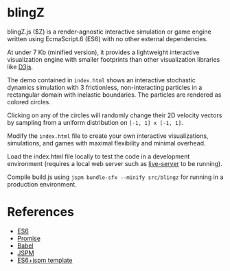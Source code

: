 blingZ
======

blingZ.js ($Z) is a render-agnostic interactive simulation or game engine written using EcmaScript.6 (ES6) with no other external dependencies.

At under 7 Kb (minified version), it provides a lightweight interactive visualization engine with smaller footprints than other visualization libraries like [D3js](http://d3js.org).

The demo contained in `index.html` shows an interactive stochastic dynamics simulation with 3 frictionless, non-interacting particles in a rectangular domain with inelastic boundaries.
The particles are rendered as colored circles.

Clicking on any of the circles will randomly change their 2D velocity vectors by sampling from a uniform distribution on `[-1, 1] x [-1, 1]`.

Modify the `index.html` file to create your own interactive visualizations, simulations, and games with maximal flexibility and minimal overhead.

Load the index.html file locally to test the code in a development environment (requires a local web server such as [live-server](https://github.com/tapio/live-server) to be running).

Compile build.js using `jspm bundle-sfx --minify src/blingz` for running in a production environment.

# References

* [ES6](http://wiki.ecmascript.org/doku.php?id=harmony:specification_drafts)
* [Promise](https://developer.mozilla.org/en-US/docs/Mozilla/JavaScript_code_modules/Promise.jsm/Promise)
* [Babel](http://babeljs.io/)
* [JSPM](https://github.com/jspm/jspm-cli)
* [ES6+jspm template](https://github.com/geelen/loopgifs)